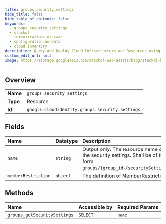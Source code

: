 ```yaml
---
title: groups_security_settings
hide_title: false
hide_table_of_contents: false
keywords:
  - groups_security_settings
  - stackql
  - infrastructure-as-code
  - configuration-as-data
  - cloud inventory
description: Query and Deploy Cloud Infrastructure and Resources using SQL
custom_edit_url: null
image: https://storage.googleapis.com/stackql-web-assets/blog/stackql-blog-post-featured-image.png
---
```

  
    

## Overview
<table><tbody>
<tr><td><b>Name</b></td><td><code>groups_security_settings</code></td></tr>
<tr><td><b>Type</b></td><td>Resource</td></tr>
<tr><td><b>Id</b></td><td><code>google.cloudidentity.groups_security_settings</code></td></tr>
</tbody></table>

## Fields
| Name | Datatype | Description |
|:-----|:---------|:------------|
| `name` | `string` | Output only. The resource name of the security settings. Shall be of the form `groups/{group_id}/securitySettings`. |
| `memberRestriction` | `object` | The definition of MemberRestriction |
## Methods
| Name | Accessible by | Required Params |
|:-----|:--------------|:----------------|
| `groups_getSecuritySettings` | `SELECT` | `name` |
